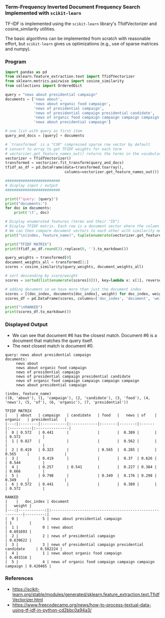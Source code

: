 ### Term-Frequency Inverted Document Frequency Search Implemented with `scikit-learn`

TF-IDF is implemented using the `scikit-learn` library's TfidfVectorizer and cosine_similarity utilities. 

The basic algorithms can be implemented from scratch with reasonable effort, but `scikit-learn` gives us optimizations (e.g., use of sparse matrices and numpy).


### Program
```python
import pandas as pd
from sklearn.feature_extraction.text import TfidfVectorizer
from sklearn.metrics.pairwise import cosine_similarity
from collections import OrderedDict

query = "news about presidential campaign"
documents = ['news about',
             'news about organic food campaign',
             'news of presidential campaign',
             'news of presidential campaign presidential candidate',
             'news of organic food campaign campaign campaign campaign',
             'news about presidential campaign']

# one list with query as first item
query_and_docs = [query] + documents

# `transformed` is a "CSR" compressed sparse row vector by default
# convert to array to get TFIDF weights for each term
# vectorizer.get_feature_names_out() returns the terms in the vocabulary which align with transformed.indices (integers)
vectorizer = TfidfVectorizer()
transformed = vectorizer.fit_transform(query_and_docs)
tfidf_as_df = pd.DataFrame(data=transformed.toarray(), 
                           columns=vectorizer.get_feature_names_out())

#########################
# display input / output
#########################

print(f"query: {query}")
print("documents:")
for doc in documents: 
    print('\t', doc)

# Display enumerated features (terms and their "ID")
# Display TFIDF matrix. Each row is a document vector where the column corresponds to a term. Each value is a weight.
# We can then compare document vectors to each other with similarity metric (e.g., cosine) and rank via sort
print("\n(index, feature_name)", tuple(enumerate(vectorizer.get_feature_names_out())), '', sep="\n")

print("TFIDF MATRIX")
print(tfidf_as_df.round(3).replace(0, '').to_markdown())

query_weights = transformed[0]
document_weights_all = transformed[1:]
scores = cosine_similarity(query_weights, document_weights_all)

# sort descending by score/weight
scores = sorted(list(enumerate(scores[0])), key=lambda x: x[1], reverse=True)

# adding document so we have more than just the document index
scores = [(doc_index, documents[doc_index], weight) for doc_index, weight in scores]
scores_df = pd.DataFrame(scores, columns=['doc_index', 'document', 'weight'])

print("\nRANKED")
print(scores_df.to_markdown())
```

### Displayed Output
* We can see that document #6 has the closest match. Document #6 is a document that matches the query itself.
* The next closest match is document #0.

```
query: news about presidential campaign
documents:
	 news about
	 news about organic food campaign
	 news of presidential campaign
	 news of presidential campaign presidential candidate
	 news of organic food campaign campaign campaign campaign
	 news about presidential campaign

(index, feature_name)
((0, 'about'), (1, 'campaign'), (2, 'candidate'), (3, 'food'), (4, 'news'), (5, 'of'), (6, 'organic'), (7, 'presidential'))

TFIDF MATRIX
|    | about   | campaign   | candidate   | food   |   news | of    | organic   | presidential   |
|---:|:--------|:-----------|:------------|:-------|-------:|:------|:----------|:---------------|
|  0 | 0.572   | 0.441      |             |        |  0.389 |       |           | 0.572          |
|  1 | 0.827   |            |             |        |  0.562 |       |           |                |
|  2 | 0.419   | 0.323      |             | 0.565  |  0.285 |       | 0.565     |                |
|  3 |         | 0.419      |             |        |  0.37  | 0.626 |           | 0.544          |
|  4 |         | 0.257      | 0.541       |        |  0.227 | 0.384 |           | 0.666          |
|  5 |         | 0.798      |             | 0.349  |  0.176 | 0.298 | 0.349     |                |
|  6 | 0.572   | 0.441      |             |        |  0.389 |       |           | 0.572          |

RANKED
|    |   doc_index | document                                                 |   weight |
|---:|------------:|:---------------------------------------------------------|---------:|
|  0 |           5 | news about presidential campaign                         | 1        |
|  1 |           0 | news about                                               | 0.691693 |
|  2 |           2 | news of presidential campaign                            | 0.639622 |
|  3 |           3 | news of presidential campaign presidential candidate     | 0.582224 |
|  4 |           1 | news about organic food campaign                         | 0.493316 |
|  5 |           4 | news of organic food campaign campaign campaign campaign | 0.420465 |
```

### References
* https://scikit-learn.org/stable/modules/generated/sklearn.feature_extraction.text.TfidfVectorizer.html
* https://www.freecodecamp.org/news/how-to-process-textual-data-using-tf-idf-in-python-cd2bbc0a94a3/
